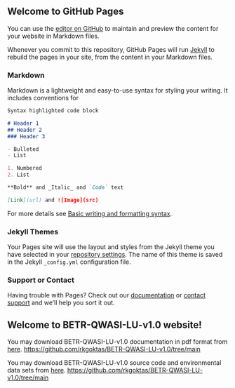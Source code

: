 ## Welcome to GitHub Pages

You can use the [editor on GitHub](https://github.com/rkgoktas/BETR-QWASI-LU-v1.0/edit/gh-pages/index.md) to maintain and preview the content for your website in Markdown files.

Whenever you commit to this repository, GitHub Pages will run [Jekyll](https://jekyllrb.com/) to rebuild the pages in your site, from the content in your Markdown files.

### Markdown

Markdown is a lightweight and easy-to-use syntax for styling your writing. It includes conventions for

```markdown
Syntax highlighted code block

# Header 1
## Header 2
### Header 3

- Bulleted
- List

1. Numbered
2. List

**Bold** and _Italic_ and `Code` text

[Link](url) and ![Image](src)
```

For more details see [Basic writing and formatting syntax](https://docs.github.com/en/github/writing-on-github/getting-started-with-writing-and-formatting-on-github/basic-writing-and-formatting-syntax).

### Jekyll Themes

Your Pages site will use the layout and styles from the Jekyll theme you have selected in your [repository settings](https://github.com/rkgoktas/BETR-QWASI-LU-v1.0/settings/pages). The name of this theme is saved in the Jekyll `_config.yml` configuration file.

### Support or Contact

Having trouble with Pages? Check out our [documentation](https://docs.github.com/categories/github-pages-basics/) or [contact support](https://support.github.com/contact) and we’ll help you sort it out.


## Welcome to BETR-QWASI-LU-v1.0 website!

You may download BETR-QWASI-LU-v1.0 documentation in pdf format from [here](/pdf/Documentation_BETR_Research_3.0.pdf). https://github.com/rkgoktas/BETR-QWASI-LU-v1.0/tree/main

You may download BETR-QWASI-LU-v1.0 source code and environmental data sets from [here](https://github.com/rkgoktas/BETR-Research-3.0). https://github.com/rkgoktas/BETR-QWASI-LU-v1.0/tree/main
